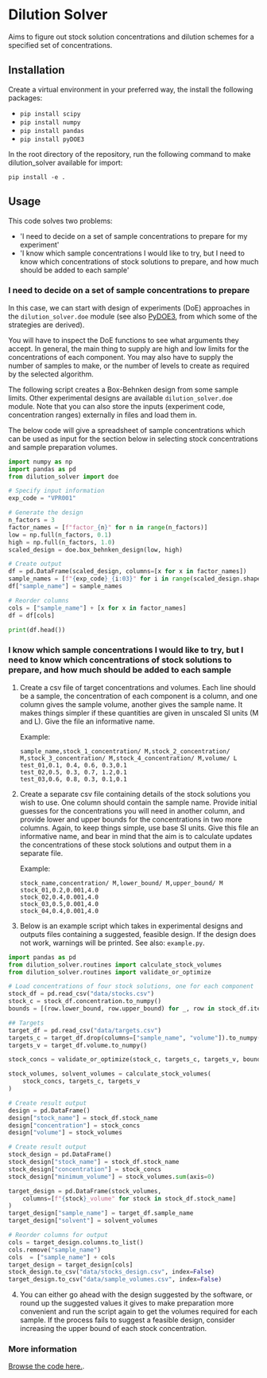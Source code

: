 # Dilution Solver

Aims to figure out stock solution concentrations and dilution schemes for a
specified set of concentrations.

## Installation

Create a virtual environment in your preferred way, the install the following
packages:

- `pip install scipy`
- `pip install numpy`
- `pip install pandas`
- `pip install pyDOE3`

In the root directory of the repository, run the following command to make
dilution_solver available for import:

```
pip install -e .
```

## Usage

This code solves two problems:

- 'I need to decide on a set of sample concentrations to prepare for my
  experiment'
- 'I know which sample concentrations I would like to try, but I need to know
  which concentrations of stock solutions to prepare, and how much should be
  added to each sample'


### I need to decide on a set of sample concentrations to prepare

In this case, we can start with design of experiments (DoE) approaches in the
`dilution_solver.doe` module (see also [PyDOE3](https://github.com/relf/pyDOE3),
from which some of the strategies are derived).

You will have to inspect the DoE functions to see what arguments they accept. In
general, the main thing to supply are high and low limits for the concentrations
of each component. You may also have to supply the number of samples to make,
or the number of levels to create as required by the selected algorithm.

The following script creates a Box-Behnken design from some sample limits. Other
experimental designs are available `dilution_solver.doe` module. Note that you
can also store the inputs (experiment code, concentration ranges) externally in files
and load them in.

The below code will give a spreadsheet of sample concentrations which can be
used as input for the section below in selecting stock concentrations and sample
preparation volumes.

```python
import numpy as np
import pandas as pd
from dilution_solver import doe

# Specify input information
exp_code = "VPR001"

# Generate the design
n_factors = 3
factor_names = [f"factor_{n}" for n in range(n_factors)]
low = np.full(n_factors, 0.1)
high = np.full(n_factors, 1.0)
scaled_design = doe.box_behnken_design(low, high)

# Create output
df = pd.DataFrame(scaled_design, columns=[x for x in factor_names])
sample_names = [f"{exp_code}_{i:03}" for i in range(scaled_design.shape[0])]
df["sample_name"] = sample_names

# Reorder columns
cols = ["sample_name"] + [x for x in factor_names]
df = df[cols]

print(df.head())
```

### I know which sample concentrations I would like to try, but I need to know which concentrations of stock solutions to prepare, and how much should be added to each sample

1. Create a csv file of target concentrations and volumes. Each line should be
   a sample, the concentration of each component is a column, and one column
   gives the sample volume, another gives the sample name. It makes things
   simpler if these quantities are given in unscaled SI units (M and L).
   Give the file an informative name.

   Example:

   ```
   sample_name,stock_1_concentration/ M,stock_2_concentration/ M,stock_3_concentration/ M,stock_4_concentration/ M,volume/ L
   test_01,0.1, 0.4, 0.6, 0.3,0.1
   test_02,0.5, 0.3, 0.7, 1.2,0.1
   test_03,0.6, 0.8, 0.3, 0.1,0.1
   ```

2. Create a separate csv file containing details of the stock solutions you wish
   to use. One column should contain the sample name. Provide initial guesses
   for the concentrations you will need in another column, and provide lower and
     upper bounds for the concentrations in two more columns. Again, to keep
     things simple, use base SI units. Give this file an informative name, and
     bear in mind that the aim is to calculate updates the concentrations of
     these stock solutions and output them in a separate file.


    Example:

    ```
    stock_name,concentration/ M,lower_bound/ M,upper_bound/ M
    stock_01,0.2,0.001,4.0
    stock_02,0.4,0.001,4.0
    stock_03,0.5,0.001,4.0
    stock_04,0.4,0.001,4.0
    ```

3. Below is an example script which takes in experimental designs and outputs
   files containing a suggested, feasible design. If the design does not work,
   warnings will be printed. See also: `example.py`.

  ```python
  import pandas as pd
  from dilution_solver.routines import calculate_stock_volumes
  from dilution_solver.routines import validate_or_optimize

  # Load concentrations of four stock solutions, one for each component
  stock_df = pd.read_csv("data/stocks.csv")
  stock_c = stock_df.concentration.to_numpy()
  bounds = [(row.lower_bound, row.upper_bound) for _, row in stock_df.iterrows()]

  ## Targets
  target_df = pd.read_csv("data/targets.csv")
  targets_c = target_df.drop(columns=["sample_name", "volume"]).to_numpy()
  targets_v = target_df.volume.to_numpy()

  stock_concs = validate_or_optimize(stock_c, targets_c, targets_v, bounds)

  stock_volumes, solvent_volumes = calculate_stock_volumes(
      stock_concs, targets_c, targets_v
  )

  # Create result output
  design = pd.DataFrame()
  design["stock_name"] = stock_df.stock_name
  design["concentration"] = stock_concs
  design["volume"] = stock_volumes

  # Create result output
  stock_design = pd.DataFrame()
  stock_design["stock_name"] = stock_df.stock_name
  stock_design["concentration"] = stock_concs
  stock_design["minimum_volume"] = stock_volumes.sum(axis=0)

  target_design = pd.DataFrame(stock_volumes,
      columns=[f"{stock}_volume" for stock in stock_df.stock_name]
  )
  target_design["sample_name"] = target_df.sample_name
  target_design["solvent"] = solvent_volumes

  # Reorder columns for output
  cols = target_design.columns.to_list()
  cols.remove("sample_name")
  cols  = ["sample_name"] + cols
  target_design = target_design[cols]
  stock_design.to_csv("data/stocks_design.csv", index=False)
  target_design.to_csv("data/sample_volumes.csv", index=False)
  ```

4. You can either go ahead with the design suggested by the software, or round
   up the suggested values it gives to make preparation more convenient and run
   the script again to get the volumes required for each sample. If the
   process fails to suggest a feasible design, consider increasing the upper
   bound of each stock concentration.

### More information

[Browse the code here.](https://will-robin.github.io/dilution_solver/dilution_solver.html).

